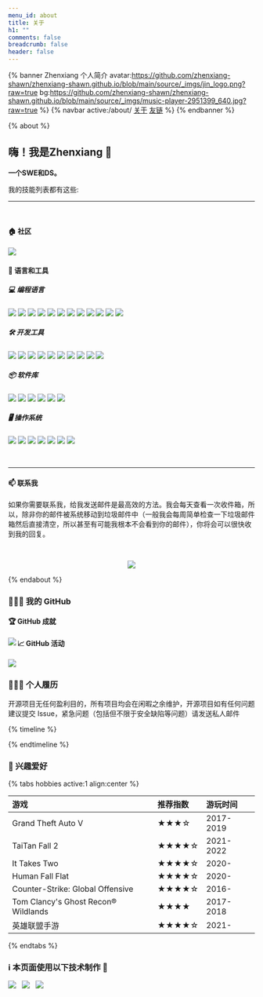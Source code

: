 ```yaml
---
menu_id: about
title: 关于
h1: ""
comments: false
breadcrumb: false
header: false
---
```


{% banner Zhenxiang 个人简介 avatar:https://github.com/zhenxiang-shawn/zhenxiang-shawn.github.io/blob/main/source/_imgs/jin_logo.png?raw=true  bg:https://github.com/zhenxiang-shawn/zhenxiang-shawn.github.io/blob/main/source/_imgs/music-player-2951399_640.jpg?raw=true %}
{% navbar active:/about/ [关于](/about/) [友链](/friends/) %}
{% endbanner %}


{% about %}
<!-- <script>
<img height="96px" alt="hello" src="https://cdn.jsdelivr.net/gh/zhenxiang-shawn/zhenxiang-shawn.github.io@main/source/_imgs/hello1.png?raw=true"> -->
<!-- </script> -->
## 嗨！我是Zhenxiang 👋

**一个SWE和DS。**


我的技能列表都有这些:
<hr/>

<br/>

#### 🏠 社区
<p>
  <img src="https://www.codewars.com/users/EchoShawn/badges/small" />
</p>

#### 🔧 语言和工具

##### 💻 编程语言
<p>
  <img src="https://img.shields.io/badge/python-3670A0?style=for-the-badge&logo=python&logoColor=ffdd54" style="display: inline-block" /> 
  <img src="https://img.shields.io/badge/go-%2300ADD8.svg?style=for-the-badge&logo=go&logoColor=white" style="display: inline-block" /> 
  <img src="https://img.shields.io/badge/shell_script-%23121011.svg?style=for-the-badge&logo=gnu-bash&logoColor=white" style="display: inline-block"/>
  <img src="https://img.shields.io/badge/java-%23ED8B00.svg?style=for-the-badge&logo=java&logoColor=white" style="display: inline-block" />
  <img src="https://img.shields.io/badge/c-%2300599C.svg?style=for-the-badge&logo=c&logoColor=white" style="display: inline-block" />
  <img src="https://img.shields.io/badge/c++-%2300599C.svg?style=for-the-badge&logo=c%2B%2B&logoColor=white" style="display: inline-block" />
  <img src="https://img.shields.io/badge/c%23-%23239120.svg?style=for-the-badge&logo=c-sharp&logoColor=white" style="display: inline-block" />
  <img src="https://img.shields.io/badge/typescript-%23007ACC.svg?style=for-the-badge&logo=typescript&logoColor=white" style="display: inline-block"/>
  <img src="https://img.shields.io/badge/css3-%231572B6.svg?style=for-the-badge&logo=css3&logoColor=white" style="display: inline-block" />
  <img src="https://img.shields.io/badge/html5-%23E34F26.svg?style=for-the-badge&logo=html5&logoColor=white" style="display: inline-block" />
  <img src="https://img.shields.io/badge/latex-%23008080.svg?style=for-the-badge&logo=latex&logoColor=white" style="display: inline-block" />
  <img src="https://img.shields.io/badge/markdown-%23000000.svg?style=for-the-badge&logo=markdown&logoColor=white" style="display: inline-block" />
</p>

##### 🛠️ 开发工具
<p>
  <img src="https://img.shields.io/badge/IntelliJIDEA-000000.svg?style=for-the-badge&logo=intellij-idea&logoColor=white" style="display: inline-block" />
  <img src="https://img.shields.io/badge/GoLand-0f0f0f?&style=for-the-badge&logo=goland&logoColor=white" style="display: inline-block" />
  <img src="https://img.shields.io/badge/pycharm-143?style=for-the-badge&logo=pycharm&logoColor=black&color=black&labelColor=green" style="display: inline-block" />  
  <img src="https://img.shields.io/badge/CLion-black?style=for-the-badge&logo=clion&logoColor=white" style="display: inline-block" />
  <img src="https://img.shields.io/badge/Visual%20Studio%20Code-0078d7.svg?style=for-the-badge&logo=visual-studio-code&logoColor=white" style="display: inline-block" />
  <img src="https://img.shields.io/badge/sublime_text-%23575757.svg?style=for-the-badge&logo=sublime-text&logoColor=important" style="display: inline-block"/>
  <img src="https://img.shields.io/badge/docker-%230db7ed.svg?style=for-the-badge&logo=docker&logoColor=white" style="display: inline-block" />
  <img src="https://img.shields.io/badge/unity-%23000000.svg?style=for-the-badge&logo=unity&logoColor=white" style="display: inline-block"/>
  <img src="https://img.shields.io/badge/iTerm2-546E7A?style=for-the-badge&logo=iTerm2&logoColor=F0F0F0" style="display: inline-block" />
  <img src="https://img.shields.io/badge/Windows%20Terminal-4D4D4D?style=for-the-badge&logo=windows-terminal&logoColor=F0F0F0" style="display: inline-block" />
</p>

##### 📦 软件库
<p>
    <img src="https://img.shields.io/badge/Keras-%23D00000.svg?style=for-the-badge&logo=Keras&logoColor=white" style="display: inline-block" />
    <img src="https://img.shields.io/badge/numpy-%23013243.svg?style=for-the-badge&logo=numpy&logoColor=white" style="display: inline-block" />
    <img src="https://img.shields.io/badge/pandas-%23150458.svg?style=for-the-badge&logo=pandas&logoColor=white" style="display: inline-block" />
    <img src="https://img.shields.io/badge/PyTorch-%23EE4C2C.svg?style=for-the-badge&logo=PyTorch&logoColor=white" style="display: inline-block" />
    <img src="https://img.shields.io/badge/SciPy-%230C55A5.svg?style=for-the-badge&logo=scipy&logoColor=%white" style="display: inline-block" />
    <img src="https://img.shields.io/badge/TensorFlow-%23FF6F00.svg?style=for-the-badge&logo=TensorFlow&logoColor=white" style="display: inline-block" />
</p>

##### 🖥️ 操作系统
<p>
  <img src="https://img.shields.io/badge/macOS-000000?style=for-the-badge&logo=macos&logoColor=F0F0F0" style="display: inline-block" />
  <img src="https://img.shields.io/badge/Windows%2011-0078D6?style=for-the-badge&logo=windows&logoColor=white" style="display: inline-block" />
  <img src="https://img.shields.io/badge/Debian-D70A53?style=for-the-badge&logo=debian&logoColor=white" style="display: inline-block" />
  <img src="https://img.shields.io/badge/Ubuntu-E95420?style=for-the-badge&logo=ubuntu&logoColor=white" style="display: inline-block" />
  <img src="https://img.shields.io/badge/Manjaro-35BF5C?style=for-the-badge&logo=Manjaro&logoColor=white" style="display: inline-block" />
  <img src="https://img.shields.io/badge/Deepin-007CFF?style=for-the-badge&logo=deepin&logoColor=white" style="display: inline-block" />
  <img src="https://img.shields.io/badge/Linux%20Mint-87CF3E?style=for-the-badge&logo=Linux%20Mint&logoColor=white" style="display: inline-block" />
  <br/>
</p>

<br/>
<hr/>

#### 📫 联系我

如果你需要联系我，给我发送邮件是最高效的方法。我会每天查看一次收件箱，所以，除非你的邮件被系统移动到垃圾邮件中（一般我会每周简单检查一下垃圾邮件箱然后直接清空，所以甚至有可能我根本不会看到你的邮件），你将会可以很快收到我的回复。

<br/>

<p align="center">
  <a href="mailto:zhenxiang.shawn@zohomail.com"><img src="https://img.shields.io/badge/📫%20EMAIL-zhenxiang.shawn@zohomail.com-informational?style=for-the-badge" style="display: inline-block" /></a>
</p>


{% endabout %}

### 👨🏻‍💻 我的 GitHub


<!-- node GitHub 统计数据 -->

<h4>🏆 GitHub 成就</h4>
<p>
    <img align="left" src="https://github-profile-trophy.vercel.app/?username=zhenxiang-shawn&theme=onedark&column=-1&margin-w=15" style="border-radius: 0;"/>
</p>


<h4>📈 GitHub 活动</h4>

<a href="https://github.com/zhenxiang-shawn"><img src="https://github-readme-activity-graph.vercel.app/graph?username=zhenxiang-shawn&theme=merko" style="border-radius: 0;"></a>
<!-- [![activity graph](https://github-readme-activity-graph.vercel.app/graph?username=zhenxiang-shawn&theme=merko)](https://github.com/zhenxiang-shawn) -->


### 👨🏻‍💻 个人履历

开源项目无任何盈利目的，所有项目均会在闲暇之余维护，开源项目如有任何问题建议提交 Issue，紧急问题（包括但不限于安全缺陷等问题）请发送私人邮件

{% timeline %}

<!-- node 即将到来，敬请期待！ -->

{% endtimeline %}

### 🤩 兴趣爱好

{% tabs hobbies active:1 align:center %}

<!-- tab 游戏 -->

| 游戏 | 推荐指数 |游玩时间 |
|:-----|:--------|:--------|
| Grand Theft Auto V | ★★★☆ | 2017-2019 |
| TaiTan Fall 2 | ★★★★☆ | 2021-2022|
| It Takes Two | ★★★★☆ | 2020- |
| Human Fall Flat | ★★★★☆ | 2020- |
| Counter-Strike: Global Offensive | ★★★★☆ | 2016- |
| Tom Clancy's Ghost Recon® Wildlands | ★★★★ | 2017-2018 |
| 英雄联盟手游 | ★★★★☆ | 2021- |

{% endtabs %}

### ℹ️ 本页面使用以下技术制作 🙏

<p>
  <a href="https://github.com/anuraghazra/github-readme-stats"><img src="https://github-readme-stats.cubik65536.top/api/pin/?theme=github_dark&username=anuraghazra&repo=github-readme-stats&show_owner=true" style="display: inline-block;border-radius: 0;" /></a>
  &nbsp;
  <a href="https://github.com/Ileriayo/markdown-badges"><img src="https://github-readme-stats.cubik65536.top/api/pin/?theme=github_dark&username=Ileriayo&repo=markdown-badges&show_owner=true" style="display: inline-block;border-radius: 0;" /></a>
  &nbsp;
  <a href="https://github.com/Ashutosh00710/github-readme-activity-graph"><img src="https://github-readme-stats.cubik65536.top/api/pin/?theme=github_dark&username=Ashutosh00710&repo=github-readme-activity-graph&show_owner=true" style="display: inline-block;border-radius: 0;" /></a>
  <!-- <a href="https://github.com/decals-dev/github-profile-trophy"><img src="https://github-readme-stats.cubik65536.top/api/pin/?theme=github_dark&username=decals-dev&repo=github-profile-trophy&show_owner=true" style="display: inline-block" /></a> -->
</p>

<!-- ### 🎉 感谢： -->